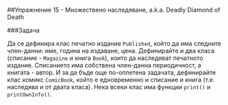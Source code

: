 ##Упражнение 15 - Множествено наследяване, a.k.a. Deadly Diamond of Death

###Задача

Да се дефинира клас печатно издание `Published`, който да има следните член-данни: име, година на издаване, цена. Дефинирайте и два класа (списание - `Magazine` и книга `Book`), които да наследяват печатното издание. Списанието има собствена член-данна периодичност, а книгата - автор. И за да бъде още по-оплетена задачата, дефинирайте клас комикс `ComicBook`, който е едновременно и списание и книга (т.е. наследява и от двата класа). Нека всеки клас има функции `print()` и  `printOwnInfo()`.
